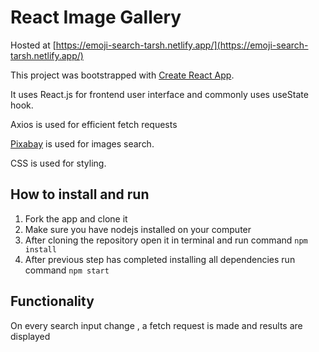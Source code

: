 
React Image Gallery 
=========
Hosted at [https://emoji-search-tarsh.netlify.app/](https://emoji-search-tarsh.netlify.app/)

This project was bootstrapped with [Create React App](https://github.com/facebook/create-react-app).

It uses React.js for frontend user interface and commonly uses useState hook.

Axios is used for efficient fetch requests

[Pixabay](https://pixabay.com/api/docs/) is used for images search.

CSS is used for styling.

How to install and run
----------------------

1.  Fork the app and clone it
2.  Make sure you have nodejs installed on your computer
3.  After cloning the repository open it in terminal and run command  ``` npm install ```
4.  After previous step has completed installing all dependencies run command ``` npm start ```

Functionality
-------------
On every search input change , a fetch request is made and results are displayed

